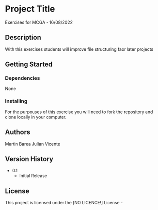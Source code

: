 # Project Title

Exercises for MCGA - 16/08/2022

## Description

With this exercises students will improve file structuring faor later projects

## Getting Started

### Dependencies

None 

### Installing

For the purpouses of this exercise you will need to fork the repository and clone locally in your computer.


## Authors
Martin Barea
Julian Vicente

## Version History
* 0.1
    * Initial Release

## License

This project is licensed under the [NO LICENCE!] License - 